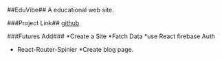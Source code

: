 ##EduVibe##
A educational web site.

###Project Link##
[github](https://github.com/programming-hero-web-course-4/independent-service-provider-techtobit) 

###Futures Add###
*Create a Site
*Fatch Data
*use React firebase Auth
* React-Router-Spinier
*Create blog page.